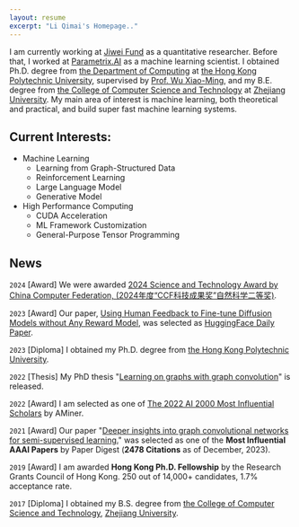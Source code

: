 ```yaml
---
layout: resume
excerpt: "Li Qimai's Homepage.."
---
```


I am currently working at [Jiwei Fund](http://www.jiweifund.com) as a quantitative researcher. Before that, I worked at [Parametrix.AI](https://parametrix.ai) as a machine learning scientist. 
I obtained Ph.D. degree from [the Department of Computing](https://www.comp.polyu.edu.hk) at [the Hong Kong Polytechnic University](https://www.polyu.edu.hk), supervised by [Prof. Wu Xiao-Ming](http://www4.comp.polyu.edu.hk/~csxmwu/), and my B.E. degree from [the College of Computer Science and Technology](http://www.cs.zju.edu.cn/english/) at [Zhejiang University](http://www.zju.edu.cn/english/).
My main area of interest is machine learning, both theoretical and practical, and build super fast machine learning systems.


## Current Interests:
- Machine Learning
    - Learning from Graph-Structured Data
    - Reinforcement Learning
    - Large Language Model
    - Generative Model
- High Performance Computing
    - CUDA Acceleration
    - ML Framework Customization
    - General-Purpose Tensor Programming

## News
`2024` [Award] We were awarded [2024 Science and Technology Award by China Computer Federation, (2024年度“CCF科技成果奖”自然科学二等奖)](https://www.ccf.org.cn/Awards/Awards/2024-09-29/830336.shtml).

`2023` [Award] Our paper, [Using Human Feedback to Fine-tune Diffusion Models without Any Reward Model](https://arxiv.org/abs/2311.13231), was selected as [HuggingFace Daily Paper](https://huggingface.co/papers?date=2023-11-23).

`2023` [Diploma] I obtained my Ph.D. degree from [the Hong Kong Polytechnic University](https://www.polyu.edu.hk).

`2022` [Thesis] My PhD thesis "[Learning on graphs with graph convolution](https://theses.lib.polyu.edu.hk/handle/200/12326)"  is released.

`2022`
[Award] I am selected as one of [The 2022 AI 2000 Most Influential Scholars](https://www.aminer.cn/ai2000?domain_ids=5dc122672ebaa6faa962bde8) by AMiner.

`2021`
[Award] Our paper "[Deeper insights into graph convolutional networks for semi-supervised learning.](https://arxiv.org/abs/1801.07606)" was selected as one of the **Most Influential AAAI Papers** by Paper Digest (**2478 Citations** as of December, 2023).


<!-- `2020`
[Publication]
"[Unknown Intent Detection Using Gaussian Mixture Model with an Application to Zero-shot Intent Classification.](https://www.aclweb.org/anthology/2020.acl-main.99/)"  
Guangfeng Yan, Lu Fan, **Qimai Li (co-first author)**, Han Liu, Xiaotong Zhang, Xiao-Ming Wu, Albert Y.S. Lam.  
In Proceedings of the 58th Annual Meeting of the Association for Computational Linguistics (Long Paper). 2020. [ACL-20]
\[[PDF](https://www.aclweb.org/anthology/2020.acl-main.99.pdf)\]

`2019`
[Publication]
"Reconstructing Capsule Networks for Zero-shot Intent Classification."  
Han Liu, Xiaotong Zhang, Lu Fan, Xuandi Fu, **Qimai Li**, Xiao-Ming Wu, Albert Y.S. Lam.  
In Proceedings of 2019 Conference on Empirical Methods in Natural Language Processing (Long Paper). 2019. [EMNLP-19]
\[[PDF](http://www4.comp.polyu.edu.hk/~csxmwu/papers/EMNLP-2019-ReCapsNet.pdf)\]

`2019`
[Publication] "[Attributed Graph Clustering via Adaptive Graph Convolution.](https://arxiv.org/abs/1906.01210)"  
Zhang, Xiaotong\*, Han Liu\*, **Qimai Li (co-first author)**, Xiao-Ming Wu.  
In Proceedings of the 28th International Joint Conference on Artificial Intelligence. 2019. [IJCAI-19]
\[[PDF](https://arxiv.org/pdf/1906.01210.pdf)\]
\[[CODE](https://github.com/karenlatong/AGC-master)\]
\[PPT\]

`2019`
[Publication] "[Label Efficient Semi-Supervised Learning via Graph Filtering.](https://arxiv.org/abs/1901.09993)"  
__Li, Qimai__, Xiao-Ming Wu, Han Liu, Xiaotong Zhang, and Zhichao Guan.  
In IEEE/CVF Conference on Computer Vision and Pattern Recognition. 2019. [CVPR-19]
\[[PDF](https://arxiv.org/pdf/1901.09993.pdf)\]
\[[CODE](https://github.com/liqimai/Efficient-SSL)\]
\[[PPT](/miscellaneous/Label_Efficient_Semi-Supervised_Learning_via Graph_Filtering.pdf)\]
\[[POSTER](/miscellaneous/cvpr19_poster.pdf)\] -->

`2019`
[Award] I am awarded __Hong Kong Ph.D. Fellowship__ by the Research Grants Council of Hong Kong.
250 out of 14,000+ candidates, 1.7% acceptance rate.

<!-- `2019`
[Admission] I am admitted by [the Department of Computing](https://www.comp.polyu.edu.hk), [the Hong Kong Polytechnic University](https://www.polyu.edu.hk), as an Ph.D. student, supervised by [Dr. Wu Xiao-Ming](http://www4.comp.polyu.edu.hk/~csxmwu/). -->

<!-- `2018`
[Publication] "[Deeper insights into graph convolutional networks for semi-supervised learning.](https://arxiv.org/abs/1801.07606)"  
__Li, Qimai__, Zhichao Han, and Xiao-Ming Wu.  
In Thirty-Second AAAI Conference on Artificial Intelligence. 2018.
\[AAAI-18 Oral\]
\[[PDF](https://arxiv.org/pdf/1801.07606.pdf)\]
\[[CODE](https://github.com/liqimai/gcn/tree/AAAI-18/)\]
\[[BLOG](/blog/AAAI-18/)\]
\[[PPT](/miscellaneous/AAAI-2018 Oral Presentation.pdf)\] -->

<!-- `2017`
[Admission] I am admitted by [the Department of Computing](https://www.comp.polyu.edu.hk), [the Hong Kong Polytechnic University](https://www.polyu.edu.hk), as an M.Phil. student, supervised by [Dr. Wu Xiao-Ming](http://www4.comp.polyu.edu.hk/~csxmwu/). -->

`2017`
[Diploma] I obtained my B.S. degree from [the College of Computer Science and Technology](http://www.cs.zju.edu.cn/english/), [Zhejiang University](http://www.zju.edu.cn/english/).

